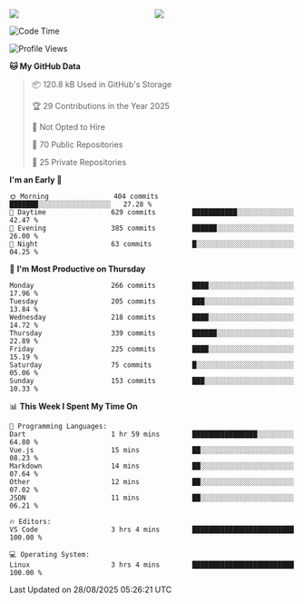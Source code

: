 <p style="display:flex;align-items:center;column-gap:0.5rem;" align="center">
  <img style="flex-grow:1;align-self:stretch;object-fit:cover;"  src ="https://github-readme-stats.vercel.app/api?username=gnoluv9x&show_icons=true&count_private=true&theme=chartreuse-dark&hide_border=true">
  <img style="flex-grow:1;align-self:stretch;object-fit:cover;"src ="https://github-readme-stats.vercel.app/api/top-langs/?username=gnoluv9x&layout=compact&hide_border=true&theme=chartreuse-dark&&langs_count=6&hide=jupyter%20notebook,tex,css,php&exclude_repo=Pacman-AI">
</p>

<!--START_SECTION:waka-->
![Code Time](http://img.shields.io/badge/Code%20Time-1%2C101%20hrs%2021%20mins-blue)

![Profile Views](http://img.shields.io/badge/Profile%20Views-0-blue)

**🐱 My GitHub Data** 

> 📦 120.8 kB Used in GitHub's Storage 
 > 
> 🏆 29 Contributions in the Year 2025
 > 
> 🚫 Not Opted to Hire
 > 
> 📜 70 Public Repositories 
 > 
> 🔑 25 Private Repositories 
 > 
**I'm an Early 🐤** 

```text
🌞 Morning                404 commits         ███████░░░░░░░░░░░░░░░░░░   27.28 % 
🌆 Daytime                629 commits         ███████████░░░░░░░░░░░░░░   42.47 % 
🌃 Evening                385 commits         ██████░░░░░░░░░░░░░░░░░░░   26.00 % 
🌙 Night                  63 commits          █░░░░░░░░░░░░░░░░░░░░░░░░   04.25 % 
```
📅 **I'm Most Productive on Thursday** 

```text
Monday                   266 commits         ████░░░░░░░░░░░░░░░░░░░░░   17.96 % 
Tuesday                  205 commits         ███░░░░░░░░░░░░░░░░░░░░░░   13.84 % 
Wednesday                218 commits         ████░░░░░░░░░░░░░░░░░░░░░   14.72 % 
Thursday                 339 commits         ██████░░░░░░░░░░░░░░░░░░░   22.89 % 
Friday                   225 commits         ████░░░░░░░░░░░░░░░░░░░░░   15.19 % 
Saturday                 75 commits          █░░░░░░░░░░░░░░░░░░░░░░░░   05.06 % 
Sunday                   153 commits         ███░░░░░░░░░░░░░░░░░░░░░░   10.33 % 
```


📊 **This Week I Spent My Time On** 

```text
💬 Programming Languages: 
Dart                     1 hr 59 mins        ████████████████░░░░░░░░░   64.80 % 
Vue.js                   15 mins             ██░░░░░░░░░░░░░░░░░░░░░░░   08.23 % 
Markdown                 14 mins             ██░░░░░░░░░░░░░░░░░░░░░░░   07.64 % 
Other                    12 mins             ██░░░░░░░░░░░░░░░░░░░░░░░   07.02 % 
JSON                     11 mins             ██░░░░░░░░░░░░░░░░░░░░░░░   06.21 % 

🔥 Editors: 
VS Code                  3 hrs 4 mins        █████████████████████████   100.00 % 

💻 Operating System: 
Linux                    3 hrs 4 mins        █████████████████████████   100.00 % 
```


 Last Updated on 28/08/2025 05:26:21 UTC
<!--END_SECTION:waka-->

